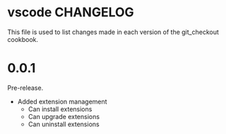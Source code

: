 # vscode CHANGELOG

This file is used to list changes made in each version of the git_checkout cookbook.

# 0.0.1

Pre-release.

- Added extension management
  - Can install extensions
  - Can upgrade extensions
  - Can uninstall extensions

